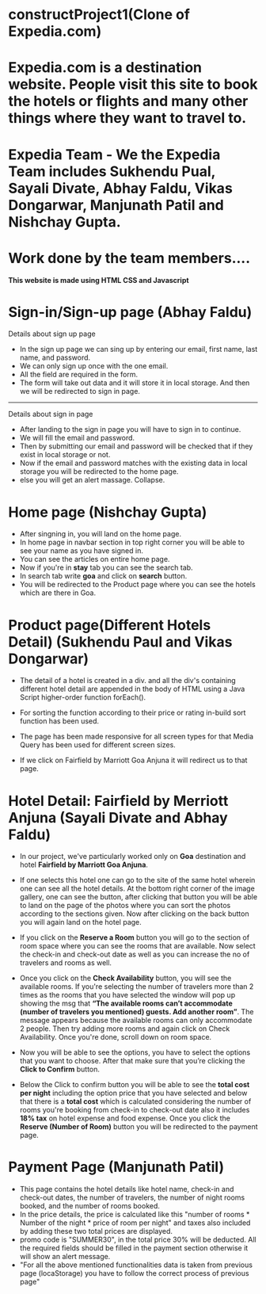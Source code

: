 # constructProject1(Clone of Expedia.com)

# Expedia.com is a destination website. People visit this site to book the hotels or flights and many other things where they want to travel to.

# Expedia Team - We the Expedia Team includes Sukhendu Pual, Sayali Divate, Abhay Faldu, Vikas Dongarwar, Manjunath Patil and Nishchay Gupta.



# Work done by the team members....

**This website is made using HTML CSS and Javascript**

# Sign-in/Sign-up page (Abhay Faldu)

 Details about sign up page

 * In the sign up page we can sing up by entering our email, first name, last name,  and password.
 * We can only sign up once with the one email.
 * All the field are required in the form.
 * The form will take out data and it will store it in local storage.
  And then we will be redirected to sign in page.
------------------------------------------------------------
 Details about sign in page

 * After landing to the sign in page you will have to sign in to continue.
 * We will fill the email and password.
 * Then by submitting our email and password will be checked that if they exist in  local storage or not.
 * Now if the email and password matches with the existing data in local storage  you will be redirected to the home page.
 * else you will get an alert massage.
 Collapse.
 

# Home page (Nishchay Gupta)

* After singning in, you will land on the home page.
* In home page in navbar section in top right corner you will be able to see your name as you have signed in.
* You can see the articles on entire home page.
* Now if you're in **stay** tab you can see the search tab.
* In search tab write **goa** and click on **search** button.
* You will be redirected to the Product page where you can see the hotels which are there in Goa.


# Product page(Different Hotels Detail) (Sukhendu Paul and Vikas Dongarwar)

* The detail of a hotel is created in a div. and all the div's containing different hotel detail are appended in the body of HTML using a Java Script higher-order function forEach().

* For sorting the function according to their price or rating in-build sort function has been used.

* The page has been made responsive for all screen types for that Media Query has been used for different screen sizes. 
* If we click on Fairfield by Marriott Goa Anjuna it will redirect us to that page.


# Hotel Detail: Fairfield by Merriott Anjuna (Sayali Divate and Abhay Faldu)

* In our project, we've particularly worked only on **Goa** destination and hotel **Fairfield by Marriott Goa Anjuna**. 

* If one selects this hotel one can go to the site of the same hotel wherein one can see all the hotel details. At the bottom right corner of the image gallery, one can see the button, after clicking that button you will be able to land on the page of the photos where you can sort the photos according to the sections given. Now after clicking on the back button you will again land on the hotel page. 

* If you click on the **Reserve a Room** button you will go to the section of room space where you can see the rooms that are available. Now select the check-in and check-out date as well as you can increase the no of travelers and rooms as well. 

* Once you click on the **Check Availability** button, you will see the available rooms. If you're selecting the number of travelers more than 2 times as the rooms that you have selected the window will pop up showing the msg that  **“The available rooms can’t accommodate (number of travelers you mentioned) guests. Add another room”**.  The message appears because the available rooms can only accommodate 2 people. Then try adding more rooms and again click on Check Availability. Once you're done, scroll down on room space. 

* Now you will be able to see the options, you have to select the options that you want to choose. After that make sure that you’re clicking the **Click to Confirm** button. 

* Below the Click to confirm button you will be able to see the **total cost per night** including the option price that you have selected and below that there is a **total cost** which is calculated considering the number of rooms you're booking from check-in to check-out date also it includes **18% tax** on hotel expense and food expense. Once you click the **Reserve (Number of Room)** button you will be redirected to the payment page.


# Payment Page (Manjunath Patil)

* This page contains the hotel details like hotel name, check-in and check-out dates, the number of travelers, the number of night rooms booked, and the number of rooms booked.
* In the price details, the price is calculated like this "number of rooms * Number of the night * price of room per night" and taxes also included by adding these two total prices are displayed.
* promo code is "SUMMER30", in the total price 30% will be deducted.
All the required fields should be filled in the payment section otherwise it will show an alert message.
* "For all the above mentioned functionalities data is taken from previous page (locaStorage) you have to follow the correct process of previous page"
